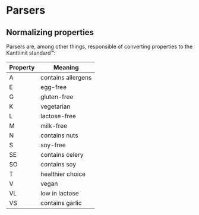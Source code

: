 # Parsers

## Normalizing properties
Parsers are, among other things, responsible of converting properties to the Kanttiinit standard™️:

|Property|Meaning|
|--------|-------|
|A|contains allergens|
|E|egg-free|
|G|gluten-free|
|K|vegetarian|
|L|lactose-free|
|M|milk-free|
|N|contains nuts|
|S|soy-free|
|SE|contains celery|
|SO|contains soy|
|T|healthier choice|
|V|vegan|
|VL|low in lactose|
|VS|contains garlic|
